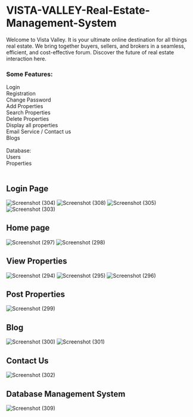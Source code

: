 # VISTA-VALLEY-Real-Estate-Management-System

Welcome to Vista Valley. It is your ultimate online destination for all things real estate. We bring together buyers, sellers, and brokers in a seamless, efficient, and cost-effective forum. Discover the future of real estate interaction here.

### Some Features: <br />
Login <br />
Registration <br />
Change Password <br />
Add Properties <br />
Search Properties <br />
Delete Properties <br />
Display all properties <br />
Email Service / Contact us <br />
Blogs <br />
<br />
Database: <br />
Users <br />
Properties <br />
<br />

## Login Page
![Screenshot (304)](https://github.com/devbabbar7/VISTA-VALLEY-Real-Estate-Management-System/assets/77525647/8fb1d06d-2fbb-4ba1-8896-772ba2c4579d)
![Screenshot (308)](https://github.com/devbabbar7/VISTA-VALLEY-Real-Estate-Management-System/assets/77525647/fa56ae35-b1df-483b-b560-10a8a0a4985a)
![Screenshot (305)](https://github.com/devbabbar7/VISTA-VALLEY-Real-Estate-Management-System/assets/77525647/e7663fb8-9e6d-4acf-a7cd-939bd6b6ae49)
![Screenshot (303)](https://github.com/devbabbar7/VISTA-VALLEY-Real-Estate-Management-System/assets/77525647/04d00b5f-5a0b-47e8-8bea-92e18de7e463)

## Home page
![Screenshot (297)](https://github.com/devbabbar7/VISTA-VALLEY-Real-Estate-Management-System/assets/77525647/a5c92164-690e-4c0c-bd35-11c13fedc3a3)
![Screenshot (298)](https://github.com/devbabbar7/VISTA-VALLEY-Real-Estate-Management-System/assets/77525647/b3afe035-a4be-4a93-8849-ed144dc22dd4)

## View Properties
![Screenshot (294)](https://github.com/devbabbar7/VISTA-VALLEY-Real-Estate-Management-System/assets/77525647/21c67f71-8bb0-4b8a-ae7d-2c3a089cc88a)
![Screenshot (295)](https://github.com/devbabbar7/VISTA-VALLEY-Real-Estate-Management-System/assets/77525647/456522b8-964a-4ef4-9489-e4f7d09e8888)
![Screenshot (296)](https://github.com/devbabbar7/VISTA-VALLEY-Real-Estate-Management-System/assets/77525647/7b87c567-0e17-4def-8c6f-65300366dd38)

## Post Properties
![Screenshot (299)](https://github.com/devbabbar7/VISTA-VALLEY-Real-Estate-Management-System/assets/77525647/30e00f03-14ce-4243-9aae-3e489b92bf4c)

## Blog
![Screenshot (300)](https://github.com/devbabbar7/VISTA-VALLEY-Real-Estate-Management-System/assets/77525647/25a539a2-ff80-4cef-8316-8e50ee455490)
![Screenshot (301)](https://github.com/devbabbar7/VISTA-VALLEY-Real-Estate-Management-System/assets/77525647/bda9a971-41fe-41fb-8a2f-99b5c52661c9)

## Contact Us
![Screenshot (302)](https://github.com/devbabbar7/VISTA-VALLEY-Real-Estate-Management-System/assets/77525647/5b889aa9-4b51-4bf9-b871-100f6803aff6)

## Database Management System
![Screenshot (309)](https://github.com/devbabbar7/VISTA-VALLEY-Real-Estate-Management-System/assets/77525647/cfc937fe-ca53-47f9-a23c-3d5c3361d088)
